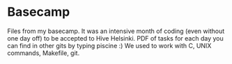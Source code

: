 # Basecamp
Files from my basecamp. It was an intensive month of coding (even without one day off) to be accepted to Hive Helsinki. 
PDF of tasks for each day you can find in other gits by typing piscine :) We used to work with C, UNIX commands, Makefile, git. 
